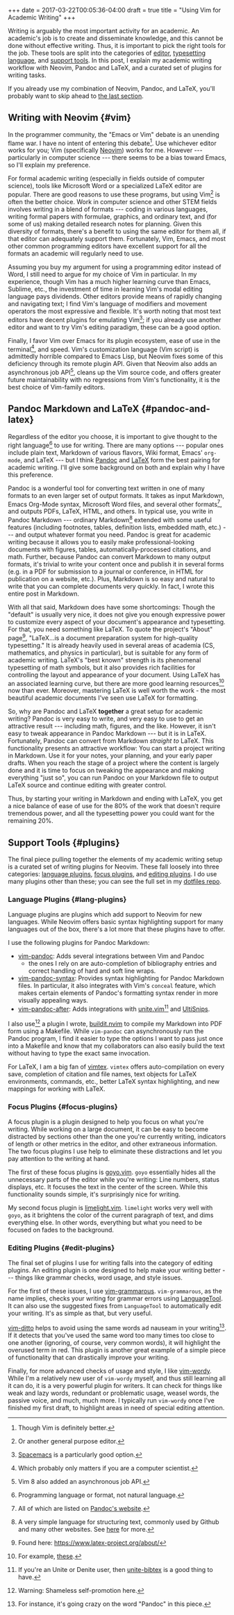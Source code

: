 +++
date = 2017-03-22T00:05:36-04:00
draft = true
title = "Using Vim for Academic Writing"
+++

Writing is arguably the most important activity for an academic. An academic's job is to create and
disseminate knowledge, and this cannot be done without effective writing. Thus, it is important to 
pick the right tools for the job. These tools are split into the categories of [editor](#vim), 
[typesetting language](#pandoc-and-latex), and [support tools](#plugins). In this post, I explain my 
academic writing workflow with Neovim, Pandoc and LaTeX, and a curated set of plugins for
writing tasks.

<!-- more -->

If you already use my combination of Neovim, Pandoc, and LaTeX, you'll probably want to skip ahead 
to [the last section](#plugins).

## Writing with Neovim {#vim}

In the programmer community, the "Emacs or Vim" debate is an unending flame war. I have no intent of 
entering this debate[^vim]. Use whichever editor works for you; Vim (specifically 
[Neovim](https://neovim.io)) works for me. However --- particularly in computer science --- there 
seems to be a bias toward Emacs, so I'll explain my preference.

For formal academic writing (especially in fields outside of computer science), tools like Microsoft 
Word or a specialized LaTeX editor are popular. There are good reasons to use these programs, but 
using Vim[^editors] is often the better choice. Work in computer science and other STEM fields 
involves writing in a blend of formats --- coding in various languages, writing formal papers with 
formulae, graphics, and ordinary text, and (for some of us) making detailed research notes for 
planning. Given this diversity of formats, there's a benefit to using the same editor for them all, 
if that editor can adequately support them. Fortunately, Vim, Emacs, and most other common 
programming editors have excellent support for all the formats an academic will regularly need to 
use.

Assuming you buy my argument for using a programming editor instead of Word, I still need to argue 
for my choice of Vim in particular. In my experience, though Vim has a much higher learning curve 
than Emacs, Sublime, etc., the investment of time in learning Vim's modal editing language pays 
dividends. Other editors provide means of rapidly changing and navigating text; I find Vim's 
language of modifiers and movement operators the most expressive and flexible. It's worth noting 
that most text editors have decent plugins for emulating Vim[^spacemacs]; if you already use another 
editor and want to try Vim's editing paradigm, these can
be a good option.

Finally, I favor Vim over Emacs for its plugin ecosystem, ease of use in the terminal[^terminal], 
and speed. Vim's customization language (Vim script) is admittedly horrible compared to Emacs Lisp, 
but Neovim fixes some of this deficiency through its remote plugin API. Given that Neovim also adds 
an asynchronous job API[^vim8], cleans up the Vim source code, and offers greater future 
maintainability with no regressions from Vim's functionality, it is the best choice of Vim-family 
editors.

## Pandoc Markdown and LaTeX {#pandoc-and-latex}

Regardless of the editor you choose, it is important to give thought to the right language[^lang] to 
use for writing. There are many options --- popular ones include plain text, Markdown of various 
flavors, Wiki format, Emacs' ``org-mode``, and LaTeX --- but I think [Pandoc](https://pandoc.org) 
and [LaTeX](https://www.latex-project.org/) form the best pairing for academic writing. I'll give 
some background on both and explain why I have this preference.

Pandoc is a wonderful tool for converting text written in one of many formats to an even larger set 
of output formats. It takes as input Markdown, Emacs Org-Mode syntax, Microsoft Word files, and 
several other formats[^formats], and outputs PDFs, LaTeX, HTML, and others. In typical use, you 
write in Pandoc Markdown --- ordinary Markdown[^markdown] extended with some useful features 
(including footnotes, tables, definition lists, embedded math, etc.) --- and output whatever format 
you need. Pandoc is great for academic writing because it allows you to easily make 
professional-looking documents with figures, tables, automatically-processed citations, and math. 
Further, because Pandoc can convert Markdown to many output formats, it's trivial to write your 
content once and publish it in several forms (e.g. in a PDF for submission to a journal or 
conference, in HTML for publication on a website, etc.). Plus, Markdown is so easy and natural to 
write that you can complete documents very quickly. In fact, I wrote this entire post in Markdown.

With all that said, Markdown does have some shortcomings: Though the "default" is usually very nice, 
it does not give you enough expressive power to customize every aspect of your document's appearance 
and typesetting. For that, you need something like LaTeX. To quote the project's "About" 
page[^latex-cite], "LaTeX...is a document preparation system for high-quality typesetting." It is 
already heavily used in several areas of academia (CS, mathematics, and physics in particular), but 
is suitable for any form of academic writing. LaTeX's "best known" strength is its phenomenal 
typesetting of math symbols, but it also provides rich facilities for controlling the layout and 
appearance of your document. Using LaTeX has an associated learning curve, but there are more good 
learning resources[^sharelatex] now than ever. Moreover, mastering LaTeX is well
worth the work - the most beautiful academic documents I've seen use LaTeX for formatting.

So, why are Pandoc and LaTeX **together** a great setup for academic writing? Pandoc is very easy to
write, and very easy to use to get an attractive result --- including math, figures, and the like. 
However, it isn't easy to tweak appearance in Pandoc Markdown --- but it is in LaTeX. Fortunately, 
Pandoc can convert from Markdown *straight to* LaTeX. This functionality presents an attractive 
workflow: You can start a project writing in Markdown. Use it for your notes, your planning, and 
your early paper drafts. When you reach the stage of a project where the content is largely done and
it is time to focus on tweaking the appearance and making everything "just so", you can run Pandoc 
on your Markdown file to output LaTeX source and continue editing with greater control.

Thus, by starting your writing in Markdown and ending with LaTeX, you get a nice balance of ease of 
use for the 80% of the work that doesn't require tremendous power, and all the typesetting power you
could want for the remaining 20%.

## Support Tools {#plugins}

The final piece pulling together the elements of my academic writing setup is a curated set of 
writing plugins for Neovim. These fall loosely into three categories: [language 
plugins](#lang-plugins), [focus plugins](#focus-plugins), and [editing plugins](#edit-plugins). I do
use many plugins other than these; you can see the full set in my [dotfiles 
repo](https://github.com/wbthomason/.dotfiles).

### Language Plugins {#lang-plugins}

Language plugins are plugins which add support to Neovim for new languages. While Neovim offers 
basic syntax highlighting support for many languages out of the box, there's a lot more that these 
plugins have to offer.

I use the following plugins for Pandoc Markdown:

- [vim-pandoc](https://github.com/vim-pandoc/vim-pandoc): Adds several integrations between Vim and 
  Pandoc 
  - the ones I rely on are auto-completion of bibliography entries and correct handling of
  hard and soft line wraps.
- [vim-pandoc-syntax](https://github.com/vim-pandoc/vim-pandoc-syntax): Provides syntax highlighting
  for Pandoc Markdown files. In particular, it also integrates with Vim's `conceal` feature, which 
  makes certain elements of Pandoc's formatting syntax render in more visually appealing ways.
- [vim-pandoc-after](https://github.com/vim-pandoc/vim-pandoc-after): Adds integrations with 
  [unite.vim](https://github.com/Shougo/unite.vim)[^unite-bibtex] and 
  [UltiSnips](https://github.com/SirVer/ultisnips).

I also use[^self-promo] a plugin I wrote, [buildit.nvim](https://github.com/wbthomason/buildit.nvim)
to compile my Markdown into PDF form using a Makefile. While `vim-pandoc` can asynchronously run the
Pandoc program, I find it easier to type the options I want to pass just once into a Makefile and 
know that my collaborators can also easily build the text without having to type the exact same 
invocation.

For LaTeX, I am a big fan of [vimtex](https://github.com/lervag/vimtex). `vimtex` offers 
auto-compilation on every save, completion of citation and file names, text objects for LaTeX 
environments, commands, etc., better LaTeX syntax highlighting, and new mappings for working with 
LaTeX.

[^self-promo]: Warning: Shameless self-promotion here.

[^unite-bibtex]: If you're an Unite or Denite user, then [unite-bibtex](https://github.com/msprev/unite-bibtex) is a good thing to have.

### Focus Plugins {#focus-plugins}

A focus plugin is a plugin designed to help you focus on what you're writing. While working on a 
large document, it can be easy to become distracted by sections other than the one you're currently 
writing, indicators of length or other metrics in the editor, and other extraneous information. The 
two focus plugins I use help to eliminate these distractions and let you pay attention to the 
writing at hand.

The first of these focus plugins is [goyo.vim](https://github.com/junegunn/goyo.vim). `goyo` 
essentially hides all the unnecessary parts of the editor while you're writing: Line numbers, status 
displays, etc. It focuses the text in the center of the screen. While this functionality sounds 
simple, it's surprisingly nice for writing.

My second focus plugin is [limelight.vim](https://github.com/junegunn/limelight.vim). `limelight` 
works very well with `goyo`, as it brightens the color of the current paragraph of text, and dims 
everything else. In other words, everything but what you need to be focused on fades to the 
background.

### Editing Plugins {#edit-plugins}

The final set of plugins I use for writing falls into the category of editing plugins. An editing 
plugin is one designed to help make your writing better --- things like grammar checks, word usage, 
and style issues.

For the first of these issues, I use [vim-grammarous](https://github.com/rhysd/vim-grammarous). 
`vim-grammarous`, as the name implies, checks your writing for grammar errors using 
[LanguageTool](https://www.languagetool.org/). It can also use the suggested fixes from 
`LanguageTool` to automatically edit your writing. It's as simple as that, but very useful.

[vim-ditto](https://github.com/dbmrq/vim-ditto) helps to avoid using the same words ad nauseam in 
your writing[^ditto-pandoc]. If it detects that you've used the same word too many times too close 
to one another (ignoring, of course, very common words), it will highlight the overused term in red.
This plugin is another great example of a simple piece of functionality that can drastically improve
your writing.

Finally, for more advanced checks of usage and style, I like 
[vim-wordy](https://github.com/reedes/vim-wordy). While I'm a relatively new user of `vim-wordy` 
myself, and thus still learning all it can do, it is a very powerful plugin for writers. It can 
check for things like weak and lazy words, redundant or problematic usage, weasel words, the passive
voice, and much, much more. I typically run `vim-wordy` once I've finished my first draft, to 
highlight areas in need of special editing attention.

[^vim]: Though Vim is definitely better[^jokes].

[^jokes]: Kidding, kidding. Any Emacs fans in the audience can put down their parenthetical pitchforks.

[^editors]: Or another general purpose editor.

[^spacemacs]: [Spacemacs](https://spacemacs.org) is a particularly good option.

[^terminal]: Which probably only matters if you are a computer scientist.

[^vim8]: Vim 8 also added an asynchronous job API.

[^lang]: Programming language or format, not natural language.

[^formats]: All of which are listed on [Pandoc's website](https://pandoc.org).

[^markdown]: A very simple language for structuring text, commonly used by Github and many other websites. See [here](https://daringfireball.net/projects/markdown/) for more.

[^latex-cite]: Found here: https://www.latex-project.org/about/

[^sharelatex]: For example, [these](https://www.sharelatex.com/learn).

[^ditto-pandoc]: For instance, it's going crazy on the word "Pandoc" in this piece.
